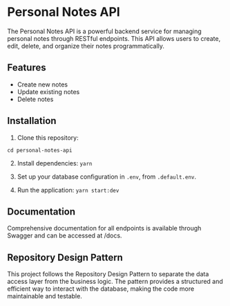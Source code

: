# Personal Notes API

The Personal Notes API is a powerful backend service for managing personal notes through RESTful endpoints. This API allows users to create, edit, delete, and organize their notes programmatically.

## Features

- Create new notes
- Update existing notes
- Delete notes

## Installation

1. Clone this repository:

```git clone https://github.com/tuusuario/personal-notes-api.git
cd personal-notes-api
```

2. Install dependencies:
   `yarn`

3. Set up your database configuration in `.env`, from `.default.env`.
4. Run the application:
   `yarn start:dev`

## Documentation

Comprehensive documentation for all endpoints is available through Swagger and can be accessed at /docs.

## Repository Design Pattern

This project follows the Repository Design Pattern to separate the data access layer from the business logic. The pattern provides a structured and efficient way to interact with the database, making the code more maintainable and testable.
